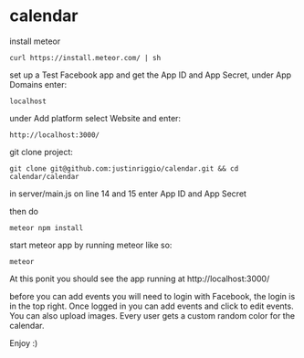 # calendar

install meteor

    curl https://install.meteor.com/ | sh

set up a Test Facebook app and get the App ID and App Secret, under App Domains enter:
    
    localhost

under Add platform select Website and enter:

    http://localhost:3000/

git clone project:

    git clone git@github.com:justinriggio/calendar.git && cd calendar/calendar

in server/main.js on line 14 and 15 enter App ID and App Secret

then do 

    meteor npm install

start meteor app by running meteor like so:

    meteor

At this ponit you should see the app running at http://localhost:3000/

before you can add events you will need to login with Facebook, the login is in the top right. Once logged in you can add events and click to edit events. You can also upload images. Every user gets a custom random color for the calendar.

Enjoy :)




